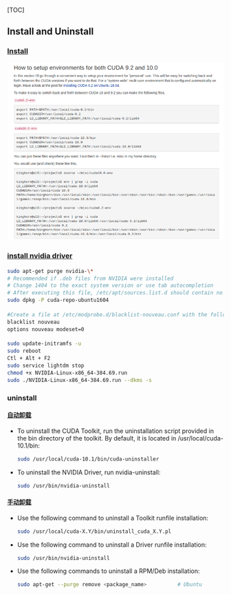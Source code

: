 [TOC]

## Install and Uninstall



### [Install](https://www.pugetsystems.com/labs/hpc/How-To-Install-CUDA-10-together-with-9-2-on-Ubuntu-18-04-with-support-for-NVIDIA-20XX-Turing-GPUs-1236/)

![fc4fda5a](img/fc4fda5a.png)

### [install nvidia driver](https://gist.github.com/wangruohui/df039f0dc434d6486f5d4d098aa52d07#download-the-driver)
```sh
sudo apt-get purge nvidia-\*
# Recommended if .deb files from NVIDIA were installed
# Change 1404 to the exact system version or use tab autocompletion
# After executing this file, /etc/apt/sources.list.d should contain no files related to nvidia or cuda
sudo dpkg -P cuda-repo-ubuntu1604

#Create a file at /etc/modprobe.d/blacklist-nouveau.conf with the following contents:
blacklist nouveau
options nouveau modeset=0

sudo update-initramfs -u
sudo reboot
Ctl + Alt + F2
sudo service lightdm stop
chmod +x NVIDIA-Linux-x86_64-384.69.run
sudo ./NVIDIA-Linux-x86_64-384.69.run --dkms -s
```



### uninstall

#### [自动卸载](https://docs.nvidia.com/cuda/cuda-installation-guide-linux/index.html#runfile-uninstallation)

+ To uninstall the CUDA Toolkit, run the uninstallation script provided in the bin directory of the toolkit. By default, it is located in /usr/local/cuda-10.1/bin:

  ```sh
  sudo /usr/local/cuda-10.1/bin/cuda-uninstaller
  ```

+ To uninstall the NVIDIA Driver, run nvidia-uninstall:

  ```sh
  sudo /usr/bin/nvidia-uninstall
  ```

#### [手动卸载](https://docs.nvidia.com/cuda/cuda-installation-guide-linux/index.html#handle-uninstallation)

+ Use the following command to uninstall a Toolkit runfile installation:

  ```sh
  sudo /usr/local/cuda-X.Y/bin/uninstall_cuda_X.Y.pl
  ```

+ Use the following command to uninstall a Driver runfile installation:

  ```sh
  sudo /usr/bin/nvidia-uninstall
  ```

+ Use the following commands to uninstall a RPM/Deb installation:

  ```sh
  sudo apt-get --purge remove <package_name>          # Ubuntu
  ```




